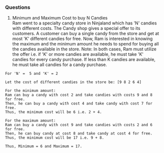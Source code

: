 ### Questions

1. Minimum and Maximum Cost to buy N Candies </br>
Ram went to a specialty candy store in Ninjaland which has 'N' candies with different costs.
The Candy shop gives a special offer to its customers. A customer can buy a single candy from the store and get at most 'K' different candies for free. Now, Ram is interested in knowing the maximum and the minimum amount he needs to spend for buying all the candies available in the store.
Note: In both cases, Ram must utilize the offer i.e. if 'K' or more candies are available, he must take 'K' candies for every candy purchase. If less than K candies are available, he must take all candies for a candy purchase.
```
For 'N' =  5 and 'K' = 2

Let the cost of different candies in the store be: [9 8 2 6 4]

For the minimum amount: 
Ram can buy a candy with cost 2 and take candies with costs 9 and 8 for free. 
Then, he can buy a candy with cost 4 and take candy with cost 7 for free. 
Thus, the minimum cost will be 6 i.e. 2 + 4. 

For the maximum amount: 
Ram can buy a candy with cost 9 and take candies with costs 2 and 6 for free. 
Then, he can buy candy at cost 8 and take candy at cost 4 for free. 
Thus, the minimum cost will be 17 i.e. 9 + 8.

Thus, Minimum = 6 and Maximum = 17.
```